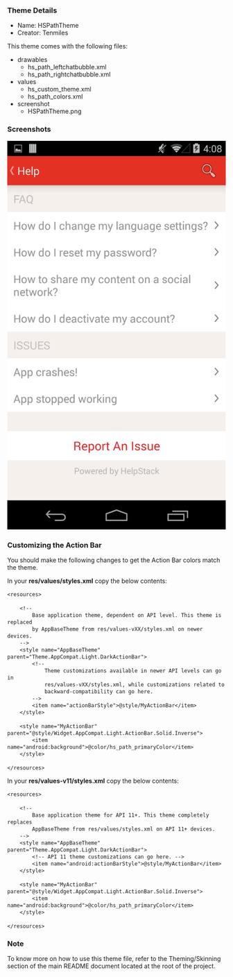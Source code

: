 ### Theme Details

- Name: HSPathTheme
- Creator: Tenmiles

This theme comes with the following files:
- drawables
  - hs_path_leftchatbubble.xml
  - hs_path_rightchatbubble.xml
- values
  - hs_custom_theme.xml
  - hs_path_colors.xml
- screenshot
  - HSPathTheme.png

### Screenshots
![Path Theme Screenshot](screenshot/HSPathTheme.png "Path Theme")

### Customizing the Action Bar

You should make the following changes to get the Action Bar colors match the theme. 

In your **res/values/styles.xml** copy the below contents:

```
<resources>

    <!--
        Base application theme, dependent on API level. This theme is replaced
        by AppBaseTheme from res/values-vXX/styles.xml on newer devices.
    -->
    <style name="AppBaseTheme" parent="Theme.AppCompat.Light.DarkActionBar">
        <!--
            Theme customizations available in newer API levels can go in
            res/values-vXX/styles.xml, while customizations related to
            backward-compatibility can go here.
        -->
        <item name="actionBarStyle">@style/MyActionBar</item>
    </style>

    <style name="MyActionBar" parent="@style/Widget.AppCompat.Light.ActionBar.Solid.Inverse">
        <item name="android:background">@color/hs_path_primaryColor</item>
    </style>

</resources>
```


In your **res/values-v11/styles.xml** copy the below contents:

```
<resources>

    <!--
        Base application theme for API 11+. This theme completely replaces
        AppBaseTheme from res/values/styles.xml on API 11+ devices.
    -->
    <style name="AppBaseTheme" parent="Theme.AppCompat.Light.DarkActionBar">
        <!-- API 11 theme customizations can go here. -->
        <item name="android:actionBarStyle">@style/MyActionBar</item>
    </style>

    <style name="MyActionBar" parent="@style/Widget.AppCompat.Light.ActionBar.Solid.Inverse">
        <item name="android:background">@color/hs_path_primaryColor</item>
    </style>

</resources>
```

### Note
To know more on how to use this theme file, refer to the Theming/Skinning section of the main README document located at the root of the project.
